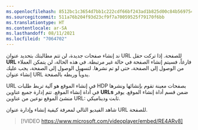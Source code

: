 ```yaml
---
ms.openlocfilehash: 8512bc1c3654d7bb1c222cdf66bf243ad1b825d00c84b569754c65dcaf35aeec
ms.sourcegitcommit: 511a76b204f93d23cf9f7a70059525f79170f6bb
ms.translationtype: HT
ms.contentlocale: ar-SA
ms.lasthandoff: 08/11/2021
ms.locfileid: "7064702"
---
```

ند إنشاء صفحات جديدة، لن تتم مطالبتك بتحديد عنوان URL للصفحة. إذا تركت حقل **URL** فارغاً، فسيتم إنشاء الصفحة في حالة غير مرتبطة. في هذه الحالة، لن يتمكن العملاء من الوصول إلى الصفحة، حتى لو تم نشرها. لتسهيل الوصول إلى الصفحة، يجب عليك إنشاء عنوان URL يدوياً وربطه بالصفحة.

URL في إنشاء الموقع هو آلية تربط طلبات HDP بصفحات معينة تقوم بإنشائها ونشرها في أداة إنشاء الموقع. تتم إدارة جميع عناوين **URLs** ضمن قسم أداة إنشاء الموقع. يوفر منشئ الموقع نوعين من عناوين URL: ثابت وديناميكي.

شاهد الفيديو التالي لمعرفة كيفية إنشاء وإدارة عنوان URL للصفحة.

> [!VIDEO https://www.microsoft.com/videoplayer/embed/RE4ARv8]
